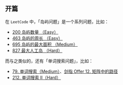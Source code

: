 ## 开篇

在 `LeetCode` 中，「岛屿问题」是一个系列问题，比如：

- [200 岛屿数量 （Easy）](https://leetcode-cn.com/problems/number-of-islands/)
- [463 岛屿的周长 （Easy）](https://leetcode-cn.com/problems/island-perimeter/)
- [695 岛屿的最大面积 （Medium）](https://leetcode-cn.com/problems/max-area-of-island/)
- [827 最大人工岛 （Hard）](https://leetcode-cn.com/problems/max-area-of-island/)

而与之类似的，还有「单词搜索问题」，比如：

- [79. 单词搜索（Medium）](https://leetcode-cn.com/problems/word-search/)、[剑指 Offer 12. 矩阵中的路径](https://leetcode-cn.com/problems/ju-zhen-zhong-de-lu-jing-lcof/)
- [212. 单词搜索 II（Hard）](https://leetcode-cn.com/problems/word-search-ii/)

